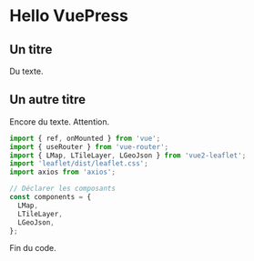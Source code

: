# Hello VuePress

## Un titre
Du texte.
## Un autre titre
Encore du texte.
Attention.

```js
import { ref, onMounted } from 'vue';
import { useRouter } from 'vue-router';
import { LMap, LTileLayer, LGeoJson } from 'vue2-leaflet';
import 'leaflet/dist/leaflet.css';
import axios from 'axios';

// Déclarer les composants
const components = {
  LMap,
  LTileLayer,
  LGeoJson,
};
```
Fin du code.

